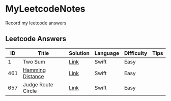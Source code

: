 # MyLeetcodeNotes
Record my leetcode answers

## Leetcode Answers

ID | Title | Solution | Language | Difficulty | Tips
--| ----- | -------- | -------- | ---------- | ----
1 | Two Sum | [Link](./MyLeetcodeNotes/1TwoSum.swift) | Swift | Easy | 
461 | [Hamming Distance](https://en.wikipedia.org/wiki/Hamming_distance) | [Link](./MyLeetcodeNotes/461HammingDistance.swift) | Swift | Easy | 
657 | Judge Route Circle | [Link](./MyLeetcodeNotes/657JudgeRouteCircle.swift) | Swift | Easy | 
